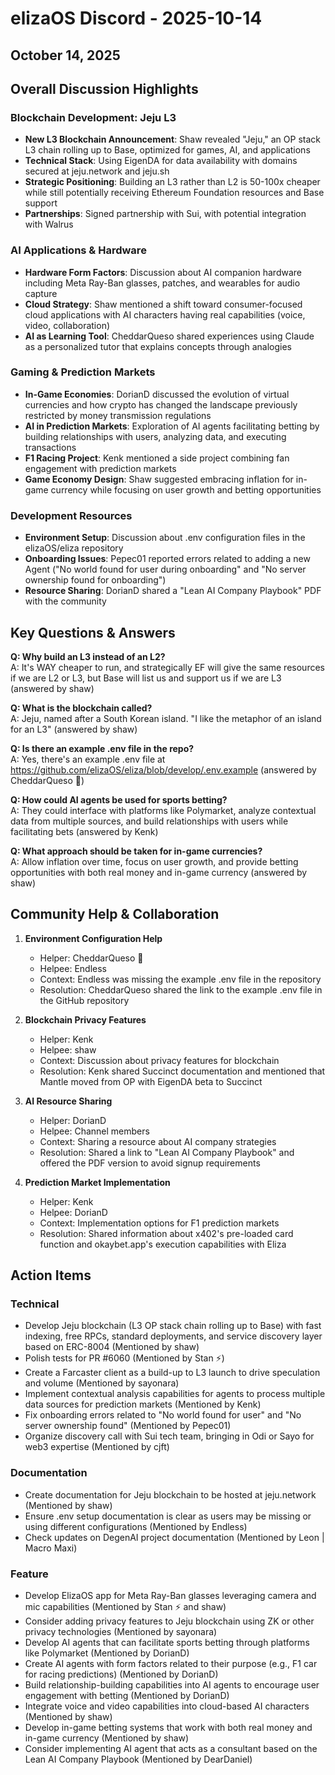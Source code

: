 # elizaOS Discord - 2025-10-14

## October 14, 2025

## Overall Discussion Highlights

### Blockchain Development: Jeju L3
- **New L3 Blockchain Announcement**: Shaw revealed "Jeju," an OP stack L3 chain rolling up to Base, optimized for games, AI, and applications
- **Technical Stack**: Using EigenDA for data availability with domains secured at jeju.network and jeju.sh
- **Strategic Positioning**: Building an L3 rather than L2 is 50-100x cheaper while still potentially receiving Ethereum Foundation resources and Base support
- **Partnerships**: Signed partnership with Sui, with potential integration with Walrus

### AI Applications & Hardware
- **Hardware Form Factors**: Discussion about AI companion hardware including Meta Ray-Ban glasses, patches, and wearables for audio capture
- **Cloud Strategy**: Shaw mentioned a shift toward consumer-focused cloud applications with AI characters having real capabilities (voice, video, collaboration)
- **AI as Learning Tool**: CheddarQueso shared experiences using Claude as a personalized tutor that explains concepts through analogies

### Gaming & Prediction Markets
- **In-Game Economies**: DorianD discussed the evolution of virtual currencies and how crypto has changed the landscape previously restricted by money transmission regulations
- **AI in Prediction Markets**: Exploration of AI agents facilitating betting by building relationships with users, analyzing data, and executing transactions
- **F1 Racing Project**: Kenk mentioned a side project combining fan engagement with prediction markets
- **Game Economy Design**: Shaw suggested embracing inflation for in-game currency while focusing on user growth and betting opportunities

### Development Resources
- **Environment Setup**: Discussion about .env configuration files in the elizaOS/eliza repository
- **Onboarding Issues**: Pepec01 reported errors related to adding a new Agent ("No world found for user during onboarding" and "No server ownership found for onboarding")
- **Resource Sharing**: DorianD shared a "Lean AI Company Playbook" PDF with the community

## Key Questions & Answers

**Q: Why build an L3 instead of an L2?**  
A: It's WAY cheaper to run, and strategically EF will give the same resources if we are L2 or L3, but Base will list us and support us if we are L3 (answered by shaw)

**Q: What is the blockchain called?**  
A: Jeju, named after a South Korean island. "I like the metaphor of an island for an L3" (answered by shaw)

**Q: Is there an example .env file in the repo?**  
A: Yes, there's an example .env file at https://github.com/elizaOS/eliza/blob/develop/.env.example (answered by CheddarQueso 🧀)

**Q: How could AI agents be used for sports betting?**  
A: They could interface with platforms like Polymarket, analyze contextual data from multiple sources, and build relationships with users while facilitating bets (answered by Kenk)

**Q: What approach should be taken for in-game currencies?**  
A: Allow inflation over time, focus on user growth, and provide betting opportunities with both real money and in-game currency (answered by shaw)

## Community Help & Collaboration

1. **Environment Configuration Help**
   - Helper: CheddarQueso 🧀
   - Helpee: Endless
   - Context: Endless was missing the example .env file in the repository
   - Resolution: CheddarQueso shared the link to the example .env file in the GitHub repository

2. **Blockchain Privacy Features**
   - Helper: Kenk
   - Helpee: shaw
   - Context: Discussion about privacy features for blockchain
   - Resolution: Kenk shared Succinct documentation and mentioned that Mantle moved from OP with EigenDA beta to Succinct

3. **AI Resource Sharing**
   - Helper: DorianD
   - Helpee: Channel members
   - Context: Sharing a resource about AI company strategies
   - Resolution: Shared a link to "Lean AI Company Playbook" and offered the PDF version to avoid signup requirements

4. **Prediction Market Implementation**
   - Helper: Kenk
   - Helpee: DorianD
   - Context: Implementation options for F1 prediction markets
   - Resolution: Shared information about x402's pre-loaded card function and okaybet.app's execution capabilities with Eliza

## Action Items

### Technical
- Develop Jeju blockchain (L3 OP stack chain rolling up to Base) with fast indexing, free RPCs, standard deployments, and service discovery layer based on ERC-8004 (Mentioned by shaw)
- Polish tests for PR #6060 (Mentioned by Stan ⚡)
- Create a Farcaster client as a build-up to L3 launch to drive speculation and volume (Mentioned by sayonara)
- Implement contextual analysis capabilities for agents to process multiple data sources for prediction markets (Mentioned by Kenk)
- Fix onboarding errors related to "No world found for user" and "No server ownership found" (Mentioned by Pepec01)
- Organize discovery call with Sui tech team, bringing in Odi or Sayo for web3 expertise (Mentioned by cjft)

### Documentation
- Create documentation for Jeju blockchain to be hosted at jeju.network (Mentioned by shaw)
- Ensure .env setup documentation is clear as users may be missing or using different configurations (Mentioned by Endless)
- Check updates on DegenAI project documentation (Mentioned by Leon | Macro Maxi)

### Feature
- Develop ElizaOS app for Meta Ray-Ban glasses leveraging camera and mic capabilities (Mentioned by Stan ⚡ and shaw)
- Consider adding privacy features to Jeju blockchain using ZK or other privacy technologies (Mentioned by sayonara)
- Develop AI agents that can facilitate sports betting through platforms like Polymarket (Mentioned by DorianD)
- Create AI agents with form factors related to their purpose (e.g., F1 car for racing predictions) (Mentioned by DorianD)
- Build relationship-building capabilities into AI agents to encourage user engagement with betting (Mentioned by DorianD)
- Integrate voice and video capabilities into cloud-based AI characters (Mentioned by shaw)
- Develop in-game betting systems that work with both real money and in-game currency (Mentioned by shaw)
- Consider implementing AI agent that acts as a consultant based on the Lean AI Company Playbook (Mentioned by DearDaniel)